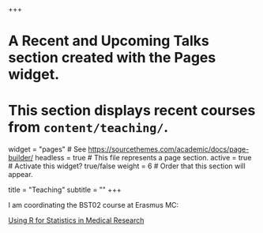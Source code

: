 +++
# A Recent and Upcoming Talks section created with the Pages widget.
# This section displays recent courses from `content/teaching/`.

widget = "pages"  # See https://sourcethemes.com/academic/docs/page-builder/
headless = true  # This file represents a page section.
active = true  # Activate this widget? true/false
weight = 6  # Order that this section will appear.

title = "Teaching"
subtitle = ""
+++

I am coordinating the BST02 course at Erasmus MC: 

[Using R for Statistics in Medical Research](https://nerler.github.io/BST02/)